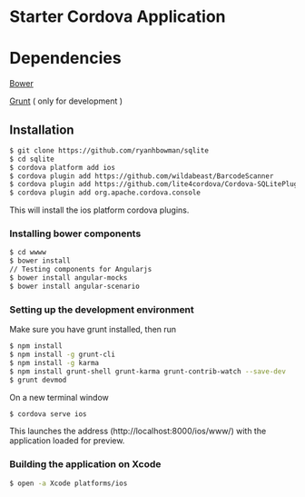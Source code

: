 Starter Cordova Application
==========================


# Dependencies

[Bower](http://bower.io)

[Grunt](http://gruntjs.com) ( only for development )


## Installation

```bash
$ git clone https://github.com/ryanhbowman/sqlite
$ cd sqlite
$ cordova platform add ios
$ cordova plugin add https://github.com/wildabeast/BarcodeScanner
$ cordova plugin add https://github.com/lite4cordova/Cordova-SQLitePlugin
$ cordova plugin add org.apache.cordova.console
```

This will install the ios platform cordova plugins.


### Installing bower components

```bash
$ cd wwww
$ bower install
// Testing components for Angularjs
$ bower install angular-mocks
$ bower install angular-scenario
```


### Setting up the development environment

Make sure you have grunt installed, then run

```bash
$ npm install
$ npm install -g grunt-cli
$ npm install -g karma
$ npm install grunt-shell grunt-karma grunt-contrib-watch --save-dev
$ grunt devmod
```

On a new terminal window

```bash
$ cordova serve ios
```

This launches the address (http://localhost:8000/ios/www/) with the application loaded for preview.

### Building the application on Xcode

```bash
$ open -a Xcode platforms/ios
```

